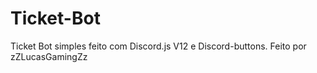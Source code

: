 # Ticket-Bot
Ticket Bot simples feito com Discord.js V12 e Discord-buttons. Feito por zZLucasGamingZz
